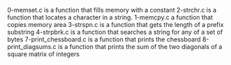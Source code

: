0-memset.c is a function that fills memory with a constant
2-strchr.c is a function that locates a character in a string.
1-memcpy.c a function that copies memory area
3-strspn.c is a function that gets the length of a prefix substring
4-strpbrk.c is a function that searches a string for any of a set of bytes
7-print_chessboard.c is a function that prints the chessboard
8-print_diagsums.c is a function that prints the sum of the two diagonals of a square matrix of integers

